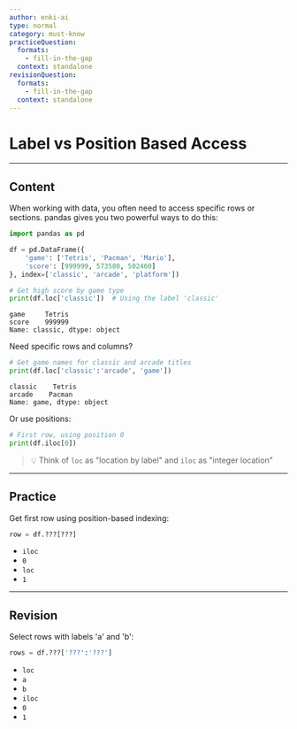 ```yaml
---
author: enki-ai
type: normal
category: must-know
practiceQuestion:
  formats:
    - fill-in-the-gap
  context: standalone
revisionQuestion:
  formats:
    - fill-in-the-gap
  context: standalone
---
```


# Label vs Position Based Access

---

## Content

When working with data, you often need to access specific rows or sections. pandas gives you two powerful ways to do this:

```python
import pandas as pd

df = pd.DataFrame({
    'game': ['Tetris', 'Pacman', 'Mario'],
    'score': [999999, 573580, 502460]
}, index=['classic', 'arcade', 'platform'])

# Get high score by game type
print(df.loc['classic'])  # Using the label 'classic'
```
```
game     Tetris
score    999999
Name: classic, dtype: object
```

Need specific rows and columns?
```python
# Get game names for classic and arcade titles
print(df.loc['classic':'arcade', 'game'])
```
```
classic    Tetris
arcade    Pacman
Name: game, dtype: object
```

Or use positions:
```python
# First row, using position 0
print(df.iloc[0])
```

> 💡 Think of `loc` as "location by label" and `iloc` as "integer location"

---

## Practice

Get first row using position-based indexing:

```python
row = df.???[???]
```

- `iloc`
- `0`
- `loc`
- `1`

---

## Revision

Select rows with labels 'a' and 'b':

```python
rows = df.???['???':'???']
```

- `loc`
- `a`
- `b`
- `iloc`
- `0`
- `1` 